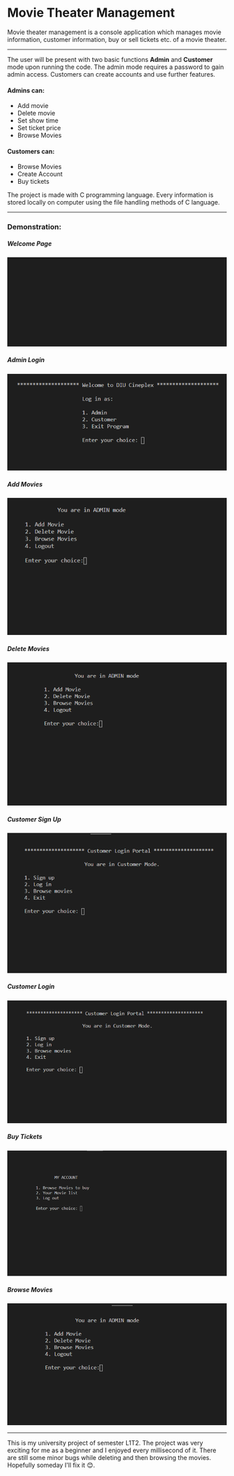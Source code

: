 # Movie Theater Management
Movie theater management is a console application which manages movie information, customer information, buy or sell tickets etc. of a movie theater.  

---

The user will be present with two basic functions **Admin** and **Customer** mode upon running the code. The admin mode requires a password to gain admin access. Customers can create accounts and use further features.

#### **Admins** can:
- Add movie
- Delete movie
- Set show time
- Set ticket price
- Browse Movies

#### **Customers** can:
- Browse Movies
- Create Account
- Buy tickets

The project is made with C programming language. Every information is stored locally on computer using the file handling methods of C language. 

---

### Demonstration:

##### Welcome Page
![welcome page](Demo%20Gifs/1_welcome.gif)

##### Admin Login
![admin login](Demo%20Gifs/2_admin_login.gif)

##### Add Movies
![add movies](Demo%20Gifs/3_admin_addMovies.gif)

##### Delete Movies
![delete movies](Demo%20Gifs/4_admin_deleteMovies.gif)

##### Customer Sign Up
![customer signup](Demo%20Gifs/5_customer_signup.gif)

##### Customer Login
![customer login](Demo%20Gifs/6_customer_login.gif)

##### Buy Tickets
![buy tickets](Demo%20Gifs/7_customer_buyTickets.gif)

##### Browse Movies
![browse movies](Demo%20Gifs/8_browseMovies.gif)

---

This is my university project of semester L1T2. The project was very exciting for me as a beginner and I enjoyed every millisecond of it. There are still some minor bugs while deleting and then browsing the movies. Hopefully someday I'll fix it 😊.  
